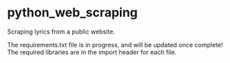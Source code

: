 # python_web_scraping
Scraping lyrics from a public website.

The requirements.txt file is in progress, and will be updated once complete!
The required libraries are in the import header for each file.
